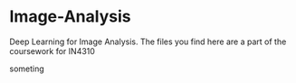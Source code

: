 # Image-Analysis

Deep Learning for Image Analysis. The files you find here are a part of the coursework for IN4310

someting
